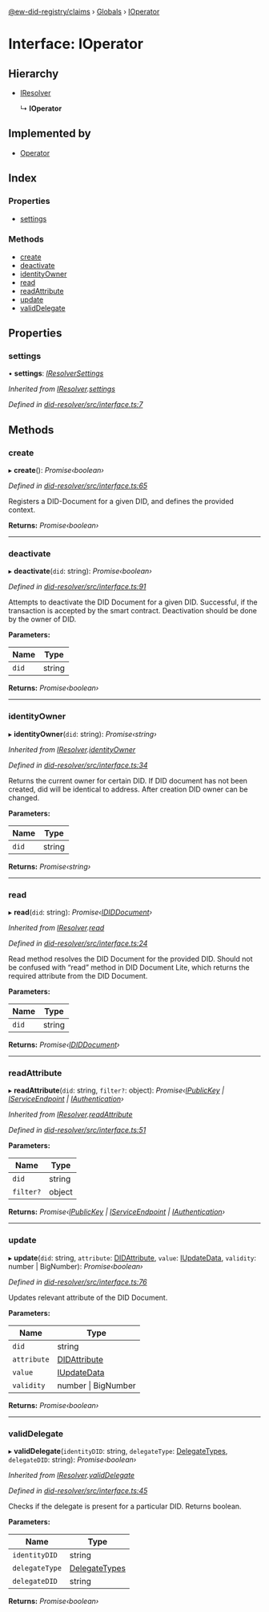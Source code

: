 [@ew-did-registry/claims](../README.md) › [Globals](../globals.md) › [IOperator](ioperator.md)

# Interface: IOperator

## Hierarchy

* [IResolver](iresolver.md)

  ↳ **IOperator**

## Implemented by

* [Operator](../classes/operator.md)

## Index

### Properties

* [settings](ioperator.md#settings)

### Methods

* [create](ioperator.md#create)
* [deactivate](ioperator.md#deactivate)
* [identityOwner](ioperator.md#identityowner)
* [read](ioperator.md#read)
* [readAttribute](ioperator.md#readattribute)
* [update](ioperator.md#update)
* [validDelegate](ioperator.md#validdelegate)

## Properties

###  settings

• **settings**: *[IResolverSettings](iresolversettings.md)*

*Inherited from [IResolver](iresolver.md).[settings](iresolver.md#settings)*

*Defined in [did-resolver/src/interface.ts:7](https://github.com/energywebfoundation/ew-did-registry/blob/b2aa9a8/packages/did-resolver/src/interface.ts#L7)*

## Methods

###  create

▸ **create**(): *Promise‹boolean›*

*Defined in [did-resolver/src/interface.ts:65](https://github.com/energywebfoundation/ew-did-registry/blob/b2aa9a8/packages/did-resolver/src/interface.ts#L65)*

Registers a DID-Document for a given DID, and defines the provided context.

**Returns:** *Promise‹boolean›*

___

###  deactivate

▸ **deactivate**(`did`: string): *Promise‹boolean›*

*Defined in [did-resolver/src/interface.ts:91](https://github.com/energywebfoundation/ew-did-registry/blob/b2aa9a8/packages/did-resolver/src/interface.ts#L91)*

Attempts to deactivate the DID Document for a given DID.
Successful, if the transaction is accepted by the smart contract.
Deactivation should be done by the owner of DID.

**Parameters:**

Name | Type |
------ | ------ |
`did` | string |

**Returns:** *Promise‹boolean›*

___

###  identityOwner

▸ **identityOwner**(`did`: string): *Promise‹string›*

*Inherited from [IResolver](iresolver.md).[identityOwner](iresolver.md#identityowner)*

*Defined in [did-resolver/src/interface.ts:34](https://github.com/energywebfoundation/ew-did-registry/blob/b2aa9a8/packages/did-resolver/src/interface.ts#L34)*

Returns the current owner for certain DID.
If DID document has not been created, did will be identical to address.
After creation DID owner can be changed.

**Parameters:**

Name | Type |
------ | ------ |
`did` | string |

**Returns:** *Promise‹string›*

___

###  read

▸ **read**(`did`: string): *Promise‹[IDIDDocument](ididdocument.md)›*

*Inherited from [IResolver](iresolver.md).[read](iresolver.md#read)*

*Defined in [did-resolver/src/interface.ts:24](https://github.com/energywebfoundation/ew-did-registry/blob/b2aa9a8/packages/did-resolver/src/interface.ts#L24)*

Read method resolves the DID Document for the provided DID.
Should not be confused with “read” method in DID Document Lite,
which returns the required attribute from the DID Document.

**Parameters:**

Name | Type |
------ | ------ |
`did` | string |

**Returns:** *Promise‹[IDIDDocument](ididdocument.md)›*

___

###  readAttribute

▸ **readAttribute**(`did`: string, `filter?`: object): *Promise‹[IPublicKey](ipublickey.md) | [IServiceEndpoint](iserviceendpoint.md) | [IAuthentication](iauthentication.md)›*

*Inherited from [IResolver](iresolver.md).[readAttribute](iresolver.md#readattribute)*

*Defined in [did-resolver/src/interface.ts:51](https://github.com/energywebfoundation/ew-did-registry/blob/b2aa9a8/packages/did-resolver/src/interface.ts#L51)*

**Parameters:**

Name | Type |
------ | ------ |
`did` | string |
`filter?` | object |

**Returns:** *Promise‹[IPublicKey](ipublickey.md) | [IServiceEndpoint](iserviceendpoint.md) | [IAuthentication](iauthentication.md)›*

___

###  update

▸ **update**(`did`: string, `attribute`: [DIDAttribute](../enums/didattribute.md), `value`: [IUpdateData](iupdatedata.md), `validity`: number | BigNumber): *Promise‹boolean›*

*Defined in [did-resolver/src/interface.ts:76](https://github.com/energywebfoundation/ew-did-registry/blob/b2aa9a8/packages/did-resolver/src/interface.ts#L76)*

Updates relevant attribute of the DID Document.

**Parameters:**

Name | Type |
------ | ------ |
`did` | string |
`attribute` | [DIDAttribute](../enums/didattribute.md) |
`value` | [IUpdateData](iupdatedata.md) |
`validity` | number &#124; BigNumber |

**Returns:** *Promise‹boolean›*

___

###  validDelegate

▸ **validDelegate**(`identityDID`: string, `delegateType`: [DelegateTypes](../enums/delegatetypes.md), `delegateDID`: string): *Promise‹boolean›*

*Inherited from [IResolver](iresolver.md).[validDelegate](iresolver.md#validdelegate)*

*Defined in [did-resolver/src/interface.ts:45](https://github.com/energywebfoundation/ew-did-registry/blob/b2aa9a8/packages/did-resolver/src/interface.ts#L45)*

Checks if the delegate is present for a particular DID.
Returns boolean.

**Parameters:**

Name | Type |
------ | ------ |
`identityDID` | string |
`delegateType` | [DelegateTypes](../enums/delegatetypes.md) |
`delegateDID` | string |

**Returns:** *Promise‹boolean›*
